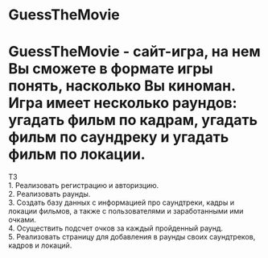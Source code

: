 # GuessTheMovie
<h1 align="left"> GuessTheMovie - сайт-игра, на нем Вы сможете в формате игры понять, насколько Вы киноман. Игра имеет несколько раундов: угадать фильм по кадрам, угадать фильм по саундреку и угадать фильм по локации.</h1>
ТЗ
<br>1. Реализовать регистрацию и авторизцию.
<br>2. Реализовать раунды.
<br>3. Создать базу данных с информацией про саундтреки, кадры и локации фильмов, а также с пользователями и заработанными ими очками.
<br>4. Осуществить подсчет очков за каждый пройденный раунд.
<br>5. Реализовать страницу для добавления в раунды своих саундтреков, кадров и локаций. 
